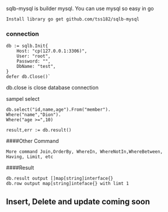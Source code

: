 sqlb-mysql is builder mysql.
You can use mysql so easy in go

`Install library
go get github.com/tss182/sqlb-mysql`

### connection
 	db := sqlb.Init{
 		Host: "cp(127.0.0.1:3306)",
 		User: "root",
 		Password: "",
 		DbName: "test",
 	}
 	defer db.Close()`

db.close is close database connection

sampel select

    db.select("id,name,age").From("member").
    Where("name","Dion"). 
    Where("age >=",10)
    
    result,err := db.result()
####Other Command
 
    More command Join,OrderBy, WhereIn, WhereNotIn,WhereBetween, 
    Having, Limit, etc

####Result

    db.result output []map[string]interface{}
    db.row output map[string]inteface{} with limt 1
    
    
## **Insert, Delete and update coming soon**
